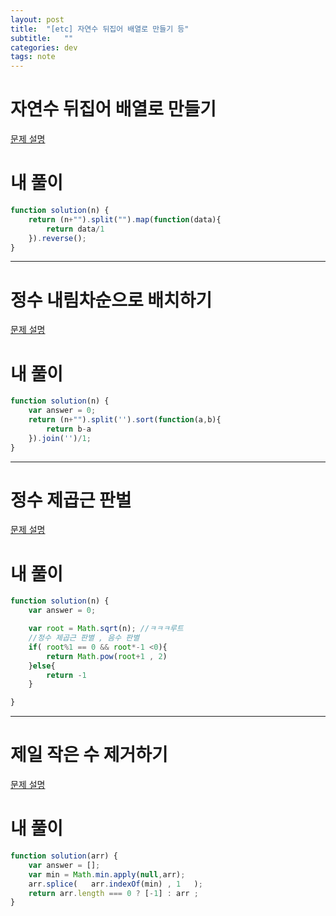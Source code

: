 ```yaml
---
layout: post
title:  "[etc] 자연수 뒤집어 배열로 만들기 등"
subtitle:   ""
categories: dev
tags: note
--- 
```





# 자연수 뒤집어 배열로 만들기

[문제 설명](https://programmers.co.kr/learn/courses/30/lessons/12932?language=javascript)

# 내 풀이

```javascript
function solution(n) {
    return (n+"").split("").map(function(data){
        return data/1
    }).reverse();
}

```


---------------------------------------
# 정수 내림차순으로 배치하기

[문제 설명](https://programmers.co.kr/learn/courses/30/lessons/12933?language=javascript)

# 내 풀이

```javascript
function solution(n) {
    var answer = 0;
    return (n+"").split('').sort(function(a,b){
        return b-a
    }).join('')/1;
}

```

---------------------------------------
# 정수 제곱근 판벌

[문제 설명](https://programmers.co.kr/learn/courses/30/lessons/12934)

# 내 풀이

```javascript
function solution(n) {
    var answer = 0;

    var root = Math.sqrt(n); //ㅋㅋㅋ루트
    //정수 제곱근 판별 , 음수 판별
    if( root%1 == 0 && root*-1 <0){
        return Math.pow(root+1 , 2)
    }else{
        return -1
    }

}
```


---------------------------------------
# 제일 작은 수 제거하기

[문제 설명](https://programmers.co.kr/learn/courses/30/lessons/12935?language=javascript)

# 내 풀이

```javascript
function solution(arr) {
    var answer = [];
    var min = Math.min.apply(null,arr);
    arr.splice(   arr.indexOf(min) , 1   );
    return arr.length === 0 ? [-1] : arr ;
}
```



